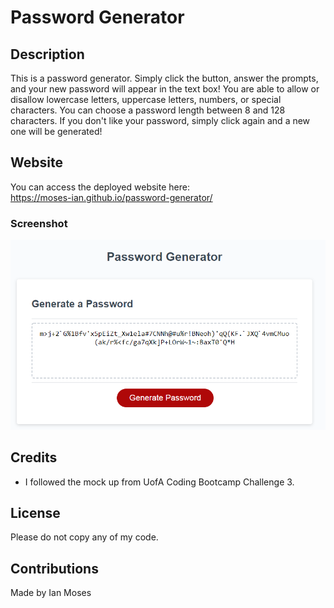 # Password Generator

## Description

This is a password generator. Simply click the button, answer the prompts, and your new password will appear in the text box! You are able to allow or disallow lowercase letters, uppercase letters, numbers, or special characters. You can choose a password length between 8 and 128 characters. If you don't like your password, simply click again and a new one will be generated!

## Website

You can access the deployed website here:
<br>
https://moses-ian.github.io/password-generator/

### Screenshot

![Screenshot](./assets/images/screenshot.png)

## Credits

* I followed the mock up from UofA Coding Bootcamp Challenge 3.

## License

Please do not copy any of my code.

## Contributions

Made by Ian Moses
